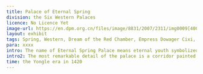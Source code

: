```yaml
---
title: Palace of Eternal Spring
division: the Six Western Palaces
licence: No Licence Yet
image-url: https://en.dpm.org.cn/files/image/8831/2007/2311/img0009[400PX].jpg
layout: exhibit
tags: Spring, Western, Dream of the Red Chamber, Empress Dowager Cixi, opera stage, Suzhou-style frescos
para: xxxx
intro: The name of Eternal Spring Palace means eternal youth symbolized by spring. It used to be residences of imperial concubines. After Emperor Kangxi of the Qing Dynasty ascended the throne, the palace was rebuilt in 1683 and later renovated many times. The biggest renovation was in 1859, when the inner gate of the palace was dismantled so as to connect with the neighbouring Hall of the Supreme Principle.
intro2: The most remarkable detail of the palace is a corridor painted with 18 Suzhou-style frescos depicting scenes from the "Dream of the Red Chamber" by Cao Xueqin Skill. The mural paintings are exquisite and elegant, showing the exquisite craftsmanship and profound skills of painters in the late Qing Dynasty.The palace also has a veranda near Tiyuan hall converted into an opera stage, where Peking opera performances were performed for Empress Dowager Cixi.
time: the Yongle era in 1420
---
```


